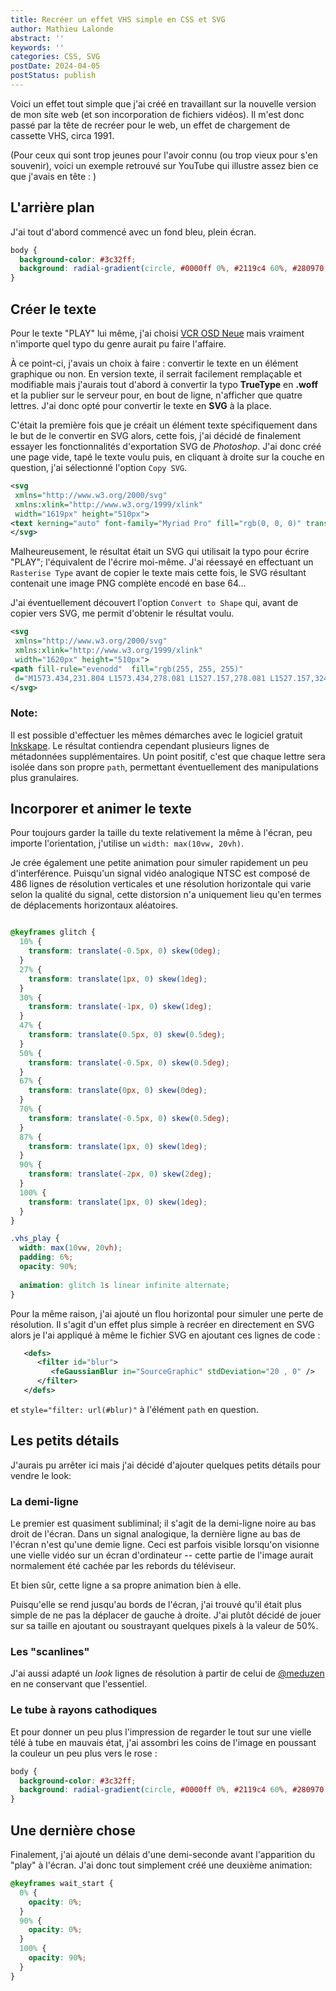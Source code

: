 ```yaml
---
title: Recréer un effet VHS simple en CSS et SVG
author: Mathieu Lalonde
abstract: ''
keywords: ''
categories: CSS, SVG
postDate: 2024-04-05
postStatus: publish
---
```


Voici un effet tout simple que j'ai créé en travaillant sur la nouvelle version de mon site web (et son incorporation de fichiers vidéos). Il m'est donc passé par la tête de recréer pour le web, un effet de chargement de cassette VHS, circa 1991.

(Pour ceux qui sont trop jeunes pour l'avoir connu (ou trop vieux pour s'en souvenir), voici un exemple retrouvé sur YouTube qui illustre assez bien ce que j'avais en tête : )

<VideoPlayer src="https://www.youtube-nocookie.com/embed/_c2V75k-ilQ?si=llNZsuKC7V7sK7ld" />

## L'arrière plan

J'ai tout d'abord commencé avec un fond bleu, plein écran.

```CSS
body {
  background-color: #3c32ff;
  background: radial-gradient(circle, #0000ff 0%, #2119c4 60%, #280970 100%)
}
```

## Créer le texte

Pour le texte "PLAY" lui même, j'ai choisi 
[VCR OSD Neue](https://www.dafont.com/vcrosdneue.font) mais vraiment n'importe quel typo du genre aurait pu faire l'affaire.

À ce point-ci, j'avais  un choix à faire : convertir le texte en un élément graphique ou non. En version texte, il serrait facilement remplaçable et modifiable mais j'aurais tout d'abord à convertir la typo **TrueType** en **.woff** et la publier sur le serveur pour, en bout de ligne, n'afficher que quatre lettres. J'ai donc opté pour convertir le texte en **SVG** à la place.

C'était la première fois que je créait un élément texte spécifiquement dans le but de le convertir en SVG alors, cette fois, j'ai décidé de finalement essayer les fonctionnalités d'exportation SVG de *Photoshop*. J'ai donc créé une page vide, tapé le texte voulu puis, en cliquant à droite sur la couche en question, j'ai sélectionné l'option `Copy SVG`.

```XML
<svg 
 xmlns="http://www.w3.org/2000/svg"
 xmlns:xlink="http://www.w3.org/1999/xlink"
 width="1619px" height="510px">
<text kerning="auto" font-family="Myriad Pro" fill="rgb(0, 0, 0)" transform="matrix( 4.93622777186479, 0, 0, 4.93622777186479,-0.34986882156647, 509.524244486778)" font-size="150px"><tspan font-size="150px" font-family="VCRosdNEUE" fill="#FFFFFF">PLAY</tspan></text>
</svg>
```
Malheureusement, le résultat était un SVG qui utilisait la typo pour écrire "PLAY"; l'équivalent de l'écrire moi-même. J'ai réessayé en effectuant un `Rasterise Type` avant de copier le texte mais cette fois, le SVG résultant contenait une image PNG complète encodé en base 64...

J'ai éventuellement découvert l'option `Convert to Shape` qui, avant de copier vers SVG, me permit d'obtenir le résultat voulu.

```XML
<svg 
 xmlns="http://www.w3.org/2000/svg"
 xmlns:xlink="http://www.w3.org/1999/xlink"
 width="1620px" height="510px">
<path fill-rule="evenodd"  fill="rgb(255, 255, 255)"
 d="M1573.434,231.804 L1573.434,278.081 L1527.157,278.081 L1527.157,324.359 L1480.880,324.359 L1480.880,370.636 L1480.880,416.913 L1480.880,463.190 L1480.880,509.467 L1434.603,509.467 L1388.326,509.467 L1388.326,463.190 L1388.326,416.913 L1388.326,370.636 L1388.326,324.359 L1342.048,324.359 L1342.048,278.081 L1295.771,278.081 L1295.771,231.804 L1249.494,231.804 L1249.494,185.527 L1249.494,139.250 L1249.494,92.973 L1249.494,46.696 L1249.494,0.419 L1295.771,0.419 L1342.048,0.419 L1342.048,46.696 L1342.048,92.973 L1342.048,139.250 L1342.048,185.527 L1388.326,185.527 L1388.326,231.804 L1434.603,231.804 L1480.880,231.804 L1480.880,185.527 L1527.157,185.527 L1527.157,139.250 L1527.157,92.973 L1527.157,46.696 L1527.157,0.419 L1573.434,0.419 L1619.711,0.419 L1619.711,46.696 L1619.711,92.973 L1619.711,139.250 L1619.711,185.527 L1619.711,231.804 L1573.434,231.804 ZM1110.663,509.467 L1110.663,463.190 L1110.663,416.913 L1110.663,370.636 L1064.386,370.636 L1018.109,370.636 L971.831,370.636 L925.554,370.636 L925.554,416.913 L925.554,463.190 L925.554,509.467 L879.277,509.467 L833.000,509.467 L833.000,463.190 L833.000,416.913 L833.000,370.636 L833.000,324.359 L833.000,278.081 L833.000,231.804 L833.000,185.527 L833.000,139.250 L879.277,139.250 L879.277,92.973 L925.554,92.973 L925.554,46.696 L971.831,46.696 L971.831,0.419 L1018.109,0.419 L1064.386,0.419 L1064.386,46.696 L1110.663,46.696 L1110.663,92.973 L1156.940,92.973 L1156.940,139.250 L1203.217,139.250 L1203.217,185.527 L1203.217,231.804 L1203.217,278.081 L1203.217,324.359 L1203.217,370.636 L1203.217,416.913 L1203.217,463.190 L1203.217,509.467 L1156.940,509.467 L1110.663,509.467 ZM1110.663,231.804 L1110.663,185.527 L1064.386,185.527 L1064.386,139.250 L1018.109,139.250 L971.831,139.250 L971.831,185.527 L925.554,185.527 L925.554,231.804 L925.554,278.081 L971.831,278.081 L1018.109,278.081 L1064.386,278.081 L1110.663,278.081 L1110.663,231.804 ZM694.169,509.467 L647.891,509.467 L601.614,509.467 L555.337,509.467 L509.060,509.467 L462.783,509.467 L416.506,509.467 L416.506,463.190 L416.506,416.913 L416.506,370.636 L416.506,324.359 L416.506,278.081 L416.506,231.804 L416.506,185.527 L416.506,139.250 L416.506,92.973 L416.506,46.696 L416.506,0.419 L462.783,0.419 L509.060,0.419 L509.060,46.696 L509.060,92.973 L509.060,139.250 L509.060,185.527 L509.060,231.804 L509.060,278.081 L509.060,324.359 L509.060,370.636 L509.060,416.913 L555.337,416.913 L601.614,416.913 L647.891,416.913 L694.169,416.913 L740.446,416.913 L786.723,416.913 L786.723,463.190 L786.723,509.467 L740.446,509.467 L694.169,509.467 ZM323.952,278.081 L277.674,278.081 L231.397,278.081 L185.120,278.081 L138.843,278.081 L92.566,278.081 L92.566,324.359 L92.566,370.636 L92.566,416.913 L92.566,463.190 L92.566,509.467 L46.289,509.467 L0.012,509.467 L0.012,463.190 L0.012,416.913 L0.012,370.636 L0.012,324.359 L0.012,278.081 L0.012,231.804 L0.012,185.527 L0.012,139.250 L0.012,92.973 L0.012,46.696 L0.012,0.419 L46.289,0.419 L92.566,0.419 L138.843,0.419 L185.120,0.419 L231.397,0.419 L277.674,0.419 L323.952,0.419 L323.952,46.696 L370.229,46.696 L370.229,92.973 L370.229,139.250 L370.229,185.527 L370.229,231.804 L323.952,231.804 L323.952,278.081 ZM277.674,139.250 L277.674,92.973 L231.397,92.973 L185.120,92.973 L138.843,92.973 L92.566,92.973 L92.566,139.250 L92.566,185.527 L138.843,185.527 L185.120,185.527 L231.397,185.527 L277.674,185.527 L277.674,139.250 Z"/>
</svg>
```
### Note:
Il est possible d'effectuer les mêmes démarches avec le logiciel gratuit [Inkskape](https://inkscape.org/). Le résultat contiendra cependant plusieurs lignes de métadonnées supplémentaires. Un point positif, c'est que chaque lettre sera isolée dans son propre `path`, permettant éventuellement des manipulations plus granulaires.


## Incorporer et animer le texte

Pour toujours garder la taille du texte relativement la même à l'écran, peu importe l'orientation, j'utilise un `width: max(10vw, 20vh)`.

Je crée également une petite animation pour simuler rapidement un peu d'interférence. Puisqu'un signal vidéo analogique NTSC est composé de 486 lignes de résolution verticales et une résolution horizontale qui varie selon la qualité du signal, cette distorsion n'a uniquement lieu qu'en termes de déplacements horizontaux aléatoires.

```CSS

@keyframes glitch {
  10% {
    transform: translate(-0.5px, 0) skew(0deg);
  }
  27% {
    transform: translate(1px, 0) skew(1deg);
  }
  30% {
    transform: translate(-1px, 0) skew(1deg);
  }
  47% {
    transform: translate(0.5px, 0) skew(0.5deg);
  }
  50% {
    transform: translate(-0.5px, 0) skew(0.5deg);
  }
  67% {
    transform: translate(0px, 0) skew(0deg);
  }
  70% {
    transform: translate(-0.5px, 0) skew(0.5deg);
  }
  87% {
    transform: translate(1px, 0) skew(1deg);
  }
  90% {
    transform: translate(-2px, 0) skew(2deg);
  }
  100% {
    transform: translate(1px, 0) skew(1deg);
  }
}

.vhs_play {
  width: max(10vw, 20vh);
  padding: 6%;
  opacity: 90%;
  
  animation: glitch 1s linear infinite alternate;
}
```

Pour la même raison, j'ai ajouté un flou horizontal pour simuler une perte de résolution. Il s'agit d'un effet plus simple à recréer en directement en SVG alors je l'ai appliqué à même le fichier SVG en ajoutant ces lignes de code :

```XML
   <defs>
      <filter id="blur">
         <feGaussianBlur in="SourceGraphic" stdDeviation="20 , 0" />
      </filter>
   </defs>
```

et `style="filter: url(#blur)"` à l'élément `path` en question.

## Les petits détails

J'aurais pu arrêter ici mais j'ai décidé d'ajouter quelques petits détails pour vendre le look:

### La demi-ligne

Le premier est quasiment subliminal; il s'agit de la demi-ligne noire au bas droit de l'écran. Dans un signal analogique, la dernière ligne au bas de l'écran n'est qu'une demie ligne. Ceci est parfois visible lorsqu'on visionne une vielle vidéo sur un écran d'ordinateur -- cette partie de l'image aurait normalement été cachée par les rebords du téléviseur.

Et bien sûr, cette ligne a sa propre animation bien à elle. 

Puisqu'elle se rend jusqu'au bords de l'écran, j'ai trouvé qu'il était plus simple de ne pas la déplacer de gauche à droite. J'ai plutôt décidé de jouer sur sa taille en ajoutant ou soustrayant quelques pixels à la valeur de 50%.
    
### Les "scanlines"
 
J'ai aussi adapté un *look* lignes de résolution à partir de celui de [@meduzen](https://codepen.io/meduzen/pen/zxbwRV) en ne conservant que l'essentiel.
 
### Le tube à rayons cathodiques
 
Et pour donner un peu plus l'impression de regarder le tout sur une vielle télé à tube en mauvais état, j'ai assombri les coins de l'image en poussant la couleur un peu plus vers le rose :

```CSS
body {
  background-color: #3c32ff;
  background: radial-gradient(circle, #0000ff 0%, #2119c4 60%, #280970 100%)
}
```

## Une dernière chose

Finalement, j'ai ajouté un délais d'une demi-seconde avant l'apparition du "play" à l'écran. J'ai donc tout simplement créé une deuxième animation:

```CSS
@keyframes wait_start {
  0% {
    opacity: 0%;
  }
  90% {
    opacity: 0%;
  }
  100% {
    opacity: 90%;
  }
}
```